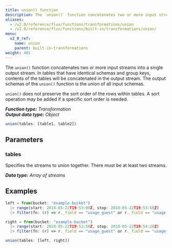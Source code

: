 ```yaml
---
title: union() function
description: The `union()` function concatenates two or more input streams into a single output stream.
aliases:
  - /v2.0/reference/flux/functions/transformations/union
  - /v2.0/reference/flux/functions/built-in/transformations/union/
menu:
  v2_0_ref:
    name: union
    parent: built-in-transformations
weight: 401
---
```


The `union()` function concatenates two or more input streams into a single output stream.
In tables that have identical schemas and group keys, contents of the tables will be concatenated in the output stream.
The output schemas of the `union()` function is the union of all input schemas.

`union()` does not preserve the sort order of the rows within tables.
A sort operation may be added if a specific sort order is needed.

_**Function type:** Transformation_  
_**Output data type:** Object_

```js
union(tables: [table1, table2])
```

## Parameters

### tables
Specifies the streams to union together.
There must be at least two streams.

_**Data type:** Array of streams_

## Examples
```js
left = from(bucket: "example-bucket")
  |> range(start: 2018-05-22T19:53:00Z, stop: 2018-05-22T19:53:50Z)
  |> filter(fn: (r) => r._field == "usage_guest" or r._field == "usage_guest_nice")

right = from(bucket: "example-bucket")
  |> range(start: 2018-05-22T19:53:50Z, stop: 2018-05-22T19:54:20Z)
  |> filter(fn: (r) => r._field == "usage_guest" or r._field == "usage_idle")

union(tables: [left, right])
```
